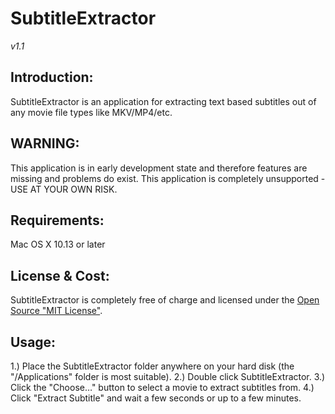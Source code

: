 
# SubtitleExtractor
*v1.1*

## Introduction:
SubtitleExtractor is an application for extracting text based subtitles out of any movie file types like MKV/MP4/etc.

## WARNING:
This application is in early development state and therefore features are missing and problems do exist.
This application is completely unsupported - USE AT YOUR OWN RISK.

## Requirements:
Mac OS X 10.13 or later

## License &amp; Cost:
SubtitleExtractor is completely free of charge and licensed under the [Open Source "MIT License"][1].

## Usage:
1.) Place the SubtitleExtractor folder anywhere on your hard disk (the "/Applications" folder is most suitable).
2.) Double click SubtitleExtractor.
3.) Click the "Choose…" button to select a movie to extract subtitles from. 
4.) Click "Extract Subtitle" and wait a few seconds or up to a few minutes.

[1]: https://opensource.org/licenses/mit-license.php

